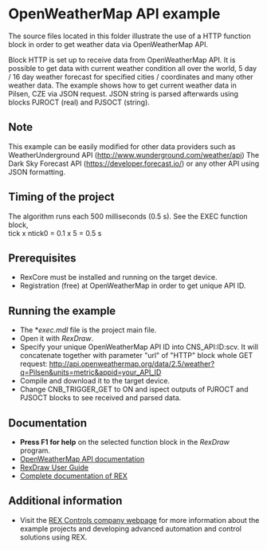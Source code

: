 ﻿OpenWeatherMap API example
==========================

The source files located in this folder illustrate the use of a HTTP function block
in order to get weather data via OpenWeatherMap API.

Block HTTP is set up to receive data from OpenWeatherMap API. It is possible to get
data with current weather condition all over the world, 5 day / 16 day weather forecast
for specified cities / coordinates and many other weather data. The example shows how to
get current weather data in Pilsen, CZE via JSON request. JSON string is parsed afterwards
using blocks PJROCT (real) and PJSOCT (string).

## Note ##
This example can be easily modified for other data providers such as WeatherUnderground API (http://www.wunderground.com/weather/api)
The Dark Sky Forecast API (https://developer.forecast.io/) or any other API using JSON formatting.

## Timing of the project ##
The algorithm runs each 500 milliseconds (0.5 s). See the EXEC function block,  
tick x ntick0 = 0.1 x 5 = 0.5 s

## Prerequisites ##
- RexCore must be installed and running on the target device.
- Registration (free) at OpenWeatherMap in order to get unique API ID.

## Running the example ##
- The **exec.mdl* file is the project main file.
- Open it with *RexDraw*.
- Specify your unique OpenWeatherMap API ID into CNS_API:ID:scv. It will concatenate together with 
  parameter "url" of "HTTP" block whole GET request: http://api.openweathermap.org/data/2.5/weather?q=Pilsen&units=metric&appid=your_API_ID
- Compile and download it to the target device.
- Change CNB_TRIGGER_GET to ON and ispect outputs of PJROCT and PJSOCT blocks to see received
and parsed data.

## Documentation ##
- **Press F1 for help** on the selected function block in the *RexDraw* program.
- [OpenWeatherMap API documentation](http://openweathermap.org/api)
- [RexDraw User Guide](https://www.rexcontrols.com/media/2.50.4/doc/ENGLISH/MANUALS/RexDraw/RexDraw_ENG.html)
- [Complete documentation of REX](http://www.rexcontrols.com/documentation-and-support)

## Additional information ##
- Visit the [REX Controls company webpage](http://www.rexcontrols.com) 
for more information about the example projects and developing advanced 
automation and control solutions using REX.